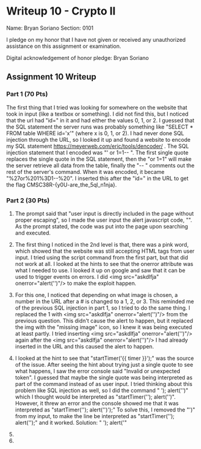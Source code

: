 Writeup 10 - Crypto II
=====

Name: Bryan Soriano
Section: 0101

I pledge on my honor that I have not given or received any unauthorized assistance on this assignment or examination.

Digital acknowledgement of honor pledge: Bryan Soriano

## Assignment 10 Writeup

### Part 1 (70 Pts)
The first thing that I tried was looking for somewhere on the website that took in input (like a textbox or something). I did not find this, but I noticed that the url had "id=" in it and had either the values 0, 1, or 2. I guessed that the SQL statement the server runs was probably something like "SELECT * FROM table WHERE id='x'" (where x is 0, 1, or 2). I had never done SQL injection through the URL, so I looked it up and found a website to encode my SQL statement https://meyerweb.com/eric/tools/dencoder/ . The SQL injection statement that I encoded was "' or 1=1-- ". The first single quote replaces the single quote in the SQL statement, then the "or 1=1" will make the server retrieve all data from the table, finally the "-- " comments out the rest of the server's command. When it was encoded, it became "%27or%201%3D1--%20". I inserted this after the "id=" in the URL to get the flag CMSC38R-{y0U-are_the_5ql_n1nja}.


### Part 2 (30 Pts)

1. The prompt said that "user input is directly included in the page without proper escaping", so I made the user input the alert javascript code, "<script> alert("") </script>". As the prompt stated, the code was put into the page upon searching and executed.

1. The first thing I noticed in the 2nd level is that, there was a pink word, which showed that the website was still accepting HTML tags from user input. I tried using the script command from the first part, but that did not work at all. I looked at the hints to see that the onerror attribute was what I needed to use. I looked it up on google and saw that it can be used to trigger events on errors. I did \<img src="askdlfja" onerror="alert('')"/\> to make the exploit happen.

1. For this one, I noticed that depending on what image is chosen, a number in the URL after a # is changed to a 1, 2, or 3. This reminded me of the previous SQL injection in part 1, so I tried to do the same thing. I replaced the 1 with \<img src="askdlfja" onerror="alert('')"/\> from the previous question. This didn't cause the alert to happen, but it replaced the img with the "missing image" icon, so I knew it was being executed at least partly. I tried inserting \<img src="askdlfja" onerror="alert('')"/\> again after the \<img src="askdlfja" onerror="alert('')"/\> I had already inserted in the URL and this caused the alert to happen.

1. I looked at the hint to see that "startTimer('{{ timer }}');" was the source of the issue. After seeing the hint about trying just a single quote to see what happens, I saw the error console said "Invalid or unexpected token". I guessed that maybe the single quote was being interpreted as part of the command instead of as user input. I tried thinking about this problem like SQL injection as well, so I did the command " '); alert('')" which I thought would be interpreted as "startTimer(''); alert('')". However, it threw an error and the console showed me that it was interpreted as "startTimer(''); alert('')');" To solve this, I removed the "')" from my input, to make the line be interpreted as "startTimer(''); alert('');" and it worked. Solution: " '); alert('"

1. 

1.


